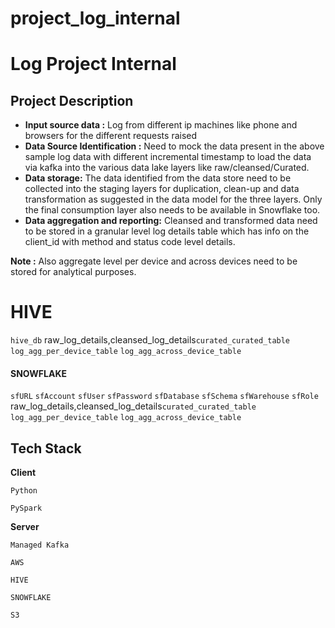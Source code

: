 # project_log_internal

# Log Project Internal


## Project Description

* **Input source data :** Log from different ip machines like phone and browsers for the different requests raised
* **Data Source Identification :** Need to mock the data present in the above sample log data with different incremental timestamp to load the data via kafka into the various data lake layers like raw/cleansed/Curated.
* **Data storage:** The data identified from the data store need to be collected into the staging layers for duplication, clean-up and data transformation as suggested in the data model for the three layers. Only the final consumption layer also needs to be available in Snowflake too.
* **Data aggregation and reporting:** Cleansed and transformed data need to be stored in a granular level log details table which has info on the client_id with method and status code level details.

**Note :** Also aggregate level per device and across devices need to be stored for analytical purposes.
# HIVE

`hive_db` raw_log_details,cleansed_log_details`curated_curated_table` `log_agg_per_device_table` `log_agg_across_device_table`

#### SNOWFLAKE

`sfURL` `sfAccount` `sfUser` `sfPassword` `sfDatabase` `sfSchema` `sfWarehouse` `sfRole` raw_log_details,cleansed_log_details`curated_curated_table` `log_agg_per_device_table` `log_agg_across_device_table`


## Tech Stack

**Client** 

`Python`

`PySpark`

**Server**

`Managed Kafka`

`AWS`

`HIVE`

`SNOWFLAKE `

`S3`


